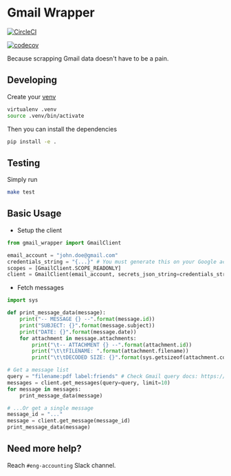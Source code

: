 # Gmail Wrapper

[![CircleCI](https://circleci.com/gh/loadsmart/gmail-wrapper/tree/master.svg?style=svg)](https://circleci.com/gh/loadsmart/gmail-wrapper/tree/master)

[![codecov](https://codecov.io/gh/loadsmart/gmail-wrapper/branch/master/graph/badge.svg?token=Ciq3QScb0L)](https://codecov.io/gh/loadsmart/gmail-wrapper)

Because scrapping Gmail data doesn't have to be a pain.

## Developing

Create your [venv](https://packaging.python.org/tutorials/installing-packages/#creating-virtual-environments)

```sh
virtualenv .venv
source .venv/bin/activate
```

Then you can install the dependencies

```sh
pip install -e .
```

## Testing

Simply run

```sh
make test
```

## Basic Usage

- Setup the client

```python
from gmail_wrapper import GmailClient

email_account = "john.doe@gmail.com"
credentials_string = "{...}" # You must generate this on your Google account
scopes = [GmailClient.SCOPE_READONLY]
client = GmailClient(email_account, secrets_json_string=credentials_string, scopes=scopes)
```

- Fetch messages

```python
import sys

def print_message_data(message):
    print("-- MESSAGE {} --".format(message.id))
    print("SUBJECT: {}".format(message.subject))
    print("DATE: {}".format(message.date))
    for attachment in message.attachments:
        print("\t-- ATTACHMENT {} --".format(attachment.id))
        print("\t\tFILENAME: ".format(attachment.filename))
        print("\t\tDECODED SIZE: {}".format(sys.getsizeof(attachment.content)))

# Get a message list
query = "filename:pdf label:friends" # Check Gmail query docs: https://support.google.com/mail/answer/7190
messages = client.get_messages(query=query, limit=10)
for message in messages:
    print_message_data(message)

# ...Or get a single message
message_id = "..."
message = client.get_message(message_id)
print_message_data(message)
```

## Need more help?

Reach `#eng-accounting` Slack channel.
